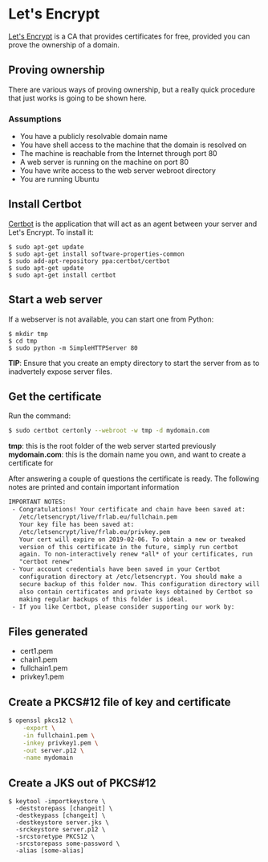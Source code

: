 # Let's Encrypt

[Let's Encrypt](https://letsencrypt.org/) is a CA that provides certificates for free, provided you can
prove the ownership of a domain.

## Proving ownership

There are various ways of proving ownership, but a really quick procedure that just works is going to be shown here.

### Assumptions

* You have a publicly resolvable domain name
* You have shell access to the machine that the domain is resolved on
* The machine is reachable from the Internet through port 80
* A web server is running on the machine on port 80
* You have write access to the web server webroot directory
* You are running Ubuntu

## Install Certbot

[Certbot](https://certbot.eff.org/) is the application that will act as an agent between your server and Let's Encrypt. To install it:

```
$ sudo apt-get update
$ sudo apt-get install software-properties-common
$ sudo add-apt-repository ppa:certbot/certbot
$ sudo apt-get update
$ sudo apt-get install certbot
```

## Start a web server

If a webserver is not available, you can start one from Python:

```
$ mkdir tmp
$ cd tmp
$ sudo python -m SimpleHTTPServer 80
```
**TIP**: Ensure that you create an empty directory to start the server from as to inadvertely expose server files.

## Get the certificate

Run the command:

```bash
$ sudo certbot certonly --webroot -w tmp -d mydomain.com
```

**tmp**: this is the root folder of the web server started previously
**mydomain.com**: this is the domain name you own, and want to create a certificate for

After answering a couple of questions the certificate is ready. The following notes are printed and contain important information

```txt
IMPORTANT NOTES:
 - Congratulations! Your certificate and chain have been saved at:
   /etc/letsencrypt/live/frlab.eu/fullchain.pem
   Your key file has been saved at:
   /etc/letsencrypt/live/frlab.eu/privkey.pem
   Your cert will expire on 2019-02-06. To obtain a new or tweaked
   version of this certificate in the future, simply run certbot
   again. To non-interactively renew *all* of your certificates, run
   "certbot renew"
 - Your account credentials have been saved in your Certbot
   configuration directory at /etc/letsencrypt. You should make a
   secure backup of this folder now. This configuration directory will
   also contain certificates and private keys obtained by Certbot so
   making regular backups of this folder is ideal.
 - If you like Certbot, please consider supporting our work by:
```

## Files generated

* cert1.pem
* chain1.pem
* fullchain1.pem
* privkey1.pem

## Create a PKCS#12 file of key and certificate

```bash
$ openssl pkcs12 \
    -export \
    -in fullchain1.pem \
    -inkey privkey1.pem \
    -out server.p12 \
    -name mydomain
```
## Create a JKS out of PKCS#12

```
$ keytool -importkeystore \
  -deststorepass [changeit] \
  -destkeypass [changeit] \
  -destkeystore server.jks \
  -srckeystore server.p12 \
  -srcstoretype PKCS12 \
  -srcstorepass some-password \
  -alias [some-alias]
